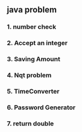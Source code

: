 ## java problem

### 1. number check
### 2. Accept an integer
### 3. Saving Amount 
### 4. Nqt problem 
### 5. TimeConverter
### 6. Password Generator
### 7. return double 
